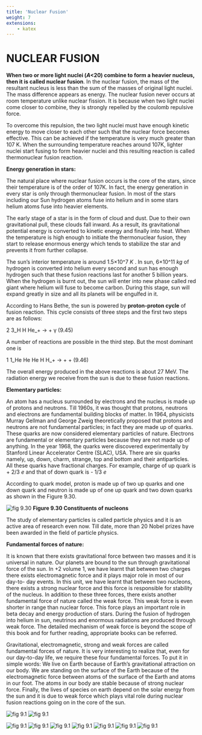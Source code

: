 ```yaml
---
title: 'Nuclear Fusion'
weight: 7
extensions:
    - katex
---
```


# NUCLEAR FUSION

**When two or more light nuclei (_A_<20) combine to form a heavier nucleus, then it is called nuclear fusion**. In the nuclear fusion, the mass of the resultant nucleus is less than the sum of the masses of original light nuclei. The mass difference appears as energy. The nuclear fusion never occurs at room temperature unlike nuclear fission. It is because when two light nuclei come closer to combine, they is strongly repelled by the coulomb repulsive force.

To overcome this repulsion, the two light nuclei must have enough kinetic energy to move closer to each other such that the nuclear force becomes effective. This can be achieved if the temperature is very much greater than 107 K. When the surrounding temperature reaches around 107K, lighter nuclei start fusing to form heavier nuclei and this resulting reaction is called thermonuclear fusion reaction.

**Energy generation in stars:**

The natural place where nuclear fusion occurs is the core of the stars, since their temperature is of the order of 107K. In fact, the energy generation in every star is only through thermonuclear fusion. In most of the stars including our Sun hydrogen atoms fuse into helium and in some stars helium atoms fuse into heavier elements.

The early stage of a star is in the form of cloud and dust. Due to their own gravitational pull, these clouds fall inward. As a result, its gravitational potential energy is converted to kinetic energy and finally into heat. When the temperature is high enough to initiate the thermonuclear fusion, they start to release enormous energy which tends to stabilize the star and prevents it from further collapse.

The sun’s interior temperature is around 1.5×10^7 *K* . In sun, 6×10^11 *kg* of hydrogen is converted into helium every second and sun has enough hydrogen such that these fusion reactions last for another 5 billion years. When the hydrogen is burnt out, the sun will enter into new phase called red giant where helium will fuse to become carbon. During this stage, sun will expand greatly in size and all its planets will be engulfed in it.

According to Hans Bethe, the sun is powered by **proton-proton cycle** of fusion reaction. This cycle consists of three steps and the first two steps are as follows:

2 3_H H He_+ → + γ (9.45)

A number of reactions are possible in the third step. But the most dominant one is

1 1_He He He H H_+ → + + (9.46)

The overall energy produced in the above reactions is about 27 MeV. The radiation energy we receive from the sun is due to these fusion reactions.

**Elementary particles:**

An atom has a nucleus surrounded by electrons and the nucleus is made up of protons and neutrons. Till 1960s, it was thought that protons, neutrons and electrons are fundamental building blocks of matter. In 1964, physicists Murray Gellman and George Zweig theoretically proposed that protons and neutrons are not fundamental particles; in fact they are made up of quarks. These quarks are now considered elementary particles of nature. Electrons are fundamental or elementary particles because they are not made up of anything. In the year 1968, the quarks were discovered experimentally by Stanford Linear Accelerator Centre (SLAC), USA. There are six quarks namely, up, down, charm, strange, top and bottom and their antiparticles. All these quarks have fractional charges. For example, charge of up quark is + 2/3 *e* and that of down quark is - 1/3 *e*

According to quark model, proton is made up of two up quarks and one down quark and neutron is made up of one up quark and two down quarks as shown in the Figure 9.30.

![fig 9.30](9.30.png "") 
**Figure 9.30 Constituents of nucleons**

The study of elementary particles is called particle physics and it is an active area of research even now. Till date, more than 20 Nobel prizes have been awarded in the field of particle physics.

**Fundamental forces of nature:** 

It is known that there exists gravitational force between two masses and it is universal in nature. Our planets are bound to the sun through gravitational force of the sun. In +2 volume 1, we have learnt that between two charges there exists electromagnetic force and it plays major role in most of our day-to- day events. In this unit, we have learnt that between two nucleons, there exists a strong nuclear force and this force is responsible for stability of the nucleus. In addition to these three forces, there exists another fundamental force of nature called the weak force. This weak force is even shorter in range than nuclear force. This force plays an important role in beta decay and energy production of stars. During the fusion of hydrogen into helium in sun, neutrinos and enormous radiations are produced through weak force. The detailed mechanism of weak force is beyond the scope of this book and for further reading, appropriate books can be referred.

Gravitational, electromagnetic, strong and weak forces are called fundamental forces of nature. It is very interesting to realize that, even for our day-to-day life, we require these four fundamental forces. To put it in simple words: We live on Earth because of Earth’s gravitational attraction on our body. We are standing on the surface of the Earth because of the electromagnetic force between atoms of the surface of the Earth and atoms in our foot. The atoms in our body are stable because of strong nuclear force. Finally, the lives of species on earth depend on the solar energy from the sun and it is due to weak force which plays vital role during nuclear fusion reactions going on in the core of the sun.



![fig 9.1](summaryac1.png "")
![fig 9.1](summaryac2.png "")

![fig 9.1](summary1.png "")
![fig 9.1](summary2.png "")
![fig 9.1](summary3.png "")
![fig 9.1](summary4.png "")
![fig 9.1](summary5.png "")
![fig 9.1](summary6.png "")
![fig 9.1](summary7.png "")